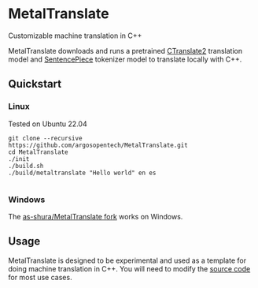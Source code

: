 # MetalTranslate
Customizable machine translation in C++

MetalTranslate downloads and runs a pretrained [CTranslate2](https://github.com/OpenNMT/CTranslate2) translation model and [SentencePiece](https://github.com/google/sentencepiece) tokenizer model to translate locally with C++.

## Quickstart
### Linux
Tested on Ubuntu 22.04

```
git clone --recursive https://github.com/argosopentech/MetalTranslate.git
cd MetalTranslate
./init
./build.sh
./build/metaltranslate "Hello world" en es


```

### Windows
The [as-shura/MetalTranslate fork](https://github.com/as-shura/MetalTranslate/) works on Windows.

## Usage
MetalTranslate is designed to be experimental and used as a template for doing machine translation in C++. You will need to modify the [source code](https://github.com/argosopentech/MetalTranslate/blob/main/src/MetalTranslate.cpp) for most use cases.
